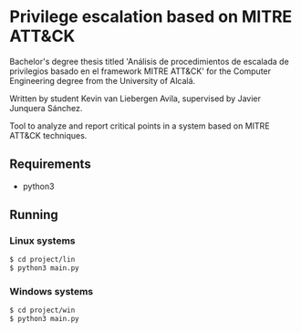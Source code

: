 # Privilege escalation based on MITRE ATT&CK
Bachelor's degree thesis titled 'Análisis de procedimientos de escalada de privilegios basado en el framework MITRE ATT&amp;CK' for the Computer Engineering degree from the University of Alcalá.

Written by student Kevin van Liebergen Avila, supervised by Javier Junquera Sánchez.

Tool to analyze and report critical points in a system based on MITRE ATT&CK techniques.


## Requirements
- python3


## Running

### Linux systems

```bash
$ cd project/lin
$ python3 main.py
```


### Windows systems

```bash
$ cd project/win
$ python3 main.py
```
